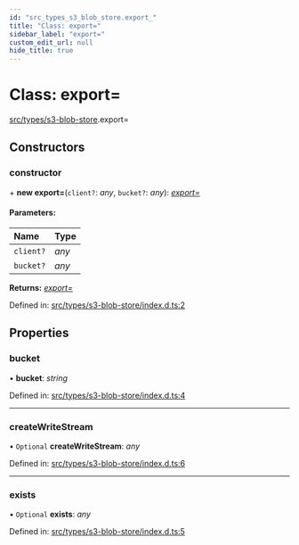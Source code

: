 ```yaml
---
id: "src_types_s3_blob_store.export_"
title: "Class: export="
sidebar_label: "export="
custom_edit_url: null
hide_title: true
---
```


# Class: export=

[src/types/s3-blob-store](../modules/src_types_s3_blob_store.md).export=

## Constructors

### constructor

\+ **new export=**(`client?`: *any*, `bucket?`: *any*): [*export=*](src_types_s3_blob_store.export_.md)

#### Parameters:

Name | Type |
:------ | :------ |
`client?` | *any* |
`bucket?` | *any* |

**Returns:** [*export=*](src_types_s3_blob_store.export_.md)

Defined in: [src/types/s3-blob-store/index.d.ts:2](https://github.com/xr3ngine/xr3ngine/blob/716a06460/packages/common/src/types/s3-blob-store/index.d.ts#L2)

## Properties

### bucket

• **bucket**: *string*

Defined in: [src/types/s3-blob-store/index.d.ts:4](https://github.com/xr3ngine/xr3ngine/blob/716a06460/packages/common/src/types/s3-blob-store/index.d.ts#L4)

___

### createWriteStream

• `Optional` **createWriteStream**: *any*

Defined in: [src/types/s3-blob-store/index.d.ts:6](https://github.com/xr3ngine/xr3ngine/blob/716a06460/packages/common/src/types/s3-blob-store/index.d.ts#L6)

___

### exists

• `Optional` **exists**: *any*

Defined in: [src/types/s3-blob-store/index.d.ts:5](https://github.com/xr3ngine/xr3ngine/blob/716a06460/packages/common/src/types/s3-blob-store/index.d.ts#L5)
